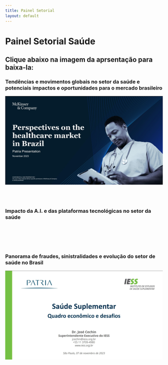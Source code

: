 ```yaml
---
title: Painel Setorial
layout: default
---
```


# Painel Setorial Saúde
## Clique abaixo na imagem da aprsentação para baixa-la:

### Tendências e movimentos globais no setor da saúde e potenciais impactos e oportunidades para o mercado brasileiro

<a href="pdfs/231107_Patria_McKinsey.pdf" class="image fit"><img src="imgs/Terceira_Apresentação.jpg" alt=""></a>

<br/>
<br/>

### Impacto da A.I. e das plataformas tecnológicas no setor da saúde

<a href="pdfs/231107_Patria_MauricioFrança.pdf" class="image fit"><img src="imgs/231107_Patria_MauricioFrança.jpg" alt=""></a>

<br/>
<br/>

### Panorama de fraudes, sinistralidades e evolução do setor de saúde no Brasil

<a href="pdfs/231107_Patria_JoseCechin.pdf" class="image fit"><img src="imgs/231107_Patria_JoseCechin.jpg" alt=""></a>